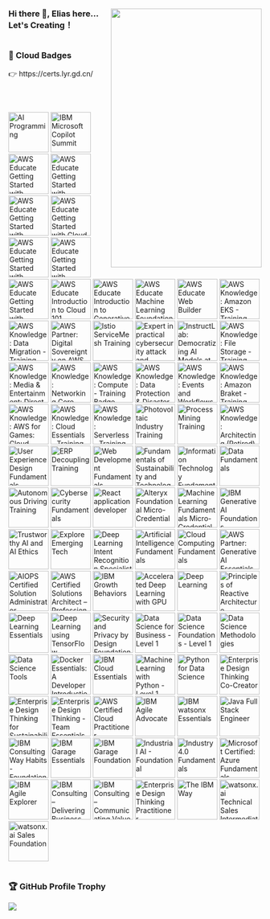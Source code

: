 

<h1 ></h1>

<div>
  <img src="https://cdn.jsdelivr.net/gh/OrekiYuta/OrekiYuta@1.0.1/OrekiYuta.png"  height="515" width="300" align="right">
</div>

### Hi there 👋, Elias here... Let's Creating！

<h1></h1>
<div>
  <h3>🥇 Cloud Badges</h3>
    👉 https://certs.lyr.gd.cn/

<br/><br/>

<!--START_SECTION:badges-->
<a href="https://www.credly.com/badges/34fc424c-5a9d-4072-893f-7248d6fa0ba4" title="AI Programming"><img src="https://images.credly.com/size/80x80/images/21599e82-ce34-4f99-b4b6-612b54376617/blob" alt="AI Programming" width="80" height="80"></a>
<a href="https://www.credly.com/badges/5541fe3f-2038-423b-b95e-837e49dcf71a" title="IBM Microsoft Copilot Summit"><img src="https://images.credly.com/size/80x80/images/8ad28495-0c01-4d78-a15b-1f4639d34445/image.png" alt="IBM Microsoft Copilot Summit" width="80" height="80"></a>
<a href="https://www.credly.com/badges/9f6e4fb1-e351-442d-9945-8a5c8718f8da" title="AWS Educate Getting Started with Compute"><img src="https://images.credly.com/size/80x80/images/9358115e-ead7-47c2-91e2-165b6a650a1b/image.png" alt="AWS Educate Getting Started with Compute" width="80" height="80"></a>
<a href="https://www.credly.com/badges/c264b4de-13c2-485f-bc4b-c74efde66ea9" title="AWS Educate Getting Started with Networking"><img src="https://images.credly.com/size/80x80/images/979e42e2-1d32-4d21-97ea-53d991ea50fb/image.png" alt="AWS Educate Getting Started with Networking" width="80" height="80"></a>
<a href="https://www.credly.com/badges/156de473-d4b4-47b6-a980-45ff7b369428" title="AWS Educate Getting Started with Storage"><img src="https://images.credly.com/size/80x80/images/5bf37709-4b69-4cdc-9edc-af7b3370d427/image.png" alt="AWS Educate Getting Started with Storage" width="80" height="80"></a>
<a href="https://www.credly.com/badges/2fb39b7a-6ba4-4b74-8af8-fb455bef20c3" title="AWS Educate Getting Started with Cloud Ops"><img src="https://images.credly.com/size/80x80/images/01c3b0d4-a225-483b-a762-460473658c1a/image.png" alt="AWS Educate Getting Started with Cloud Ops" width="80" height="80"></a>
<a href="https://www.credly.com/badges/ab16d11a-fd47-4a87-a0f0-cf06e7848452" title="AWS Educate Getting Started with Databases"><img src="https://images.credly.com/size/80x80/images/6f135924-7645-4bd2-ab68-3bc0b49c7e27/image.png" alt="AWS Educate Getting Started with Databases" width="80" height="80"></a>
<a href="https://www.credly.com/badges/005775a4-731c-439e-8092-d76da94603a8" title="AWS Educate Getting Started with Security"><img src="https://images.credly.com/size/80x80/images/80845928-d1f8-4549-ae9d-27676fba897e/image.png" alt="AWS Educate Getting Started with Security" width="80" height="80"></a>
<a href="https://www.credly.com/badges/03e1a743-d8b0-48d5-ac1f-78f6e328e110" title="AWS Educate Getting Started with Serverless"><img src="https://images.credly.com/size/80x80/images/629a2bb9-14a6-47b3-b17e-f1056b1404d0/image.png" alt="AWS Educate Getting Started with Serverless" width="80" height="80"></a>
<a href="https://www.credly.com/badges/0f2fecac-eb74-40aa-84f3-0ba9ceaf46a4" title="AWS Educate Introduction to Cloud 101"><img src="https://images.credly.com/size/80x80/images/8d67bbf4-128b-4141-b5f1-1bc61bbfbaa6/image.png" alt="AWS Educate Introduction to Cloud 101" width="80" height="80"></a>
<a href="https://www.credly.com/badges/6e29ae35-cbef-47b4-bca7-1df01605b581" title="AWS Educate Introduction to Generative AI"><img src="https://images.credly.com/size/80x80/images/4b68a030-53d0-414b-be57-b1837bc3b3e6/image.png" alt="AWS Educate Introduction to Generative AI" width="80" height="80"></a>
<a href="https://www.credly.com/badges/c48d3ffb-4819-45e7-9be3-95dec0050638" title="AWS Educate Machine Learning Foundations"><img src="https://images.credly.com/size/80x80/images/51984979-f759-49f0-8bb3-5310d364fdbe/image.png" alt="AWS Educate Machine Learning Foundations" width="80" height="80"></a>
<a href="https://www.credly.com/badges/fc2db2cf-9ece-4505-adea-a276a47fb1d3" title="AWS Educate Web Builder"><img src="https://images.credly.com/size/80x80/images/b7695469-4083-4e65-b11b-ffc90f4492dd/image.png" alt="AWS Educate Web Builder" width="80" height="80"></a>
<a href="https://www.credly.com/badges/42414f83-66a1-4161-a26a-40f0c606ad6e" title="AWS Knowledge: Amazon EKS - Training Badge"><img src="https://images.credly.com/size/80x80/images/f5efafe6-ebdc-485c-9ffa-3a05533e634b/blob" alt="AWS Knowledge: Amazon EKS - Training Badge" width="80" height="80"></a>
<a href="https://www.credly.com/badges/72a4ca95-cb07-4e1c-ba0e-5fb6aef5a04a" title="AWS Knowledge: Data Migration - Training Badge"><img src="https://images.credly.com/size/80x80/images/f9092eff-1951-4b43-901c-d43df9034b22/blob" alt="AWS Knowledge: Data Migration - Training Badge" width="80" height="80"></a>
<a href="https://www.credly.com/badges/feb293d0-1f40-491f-b5ed-5812bb307517" title="AWS Partner: Digital Sovereignty on AWS (Technical)"><img src="https://images.credly.com/size/80x80/images/b107cfba-35ce-4a51-844e-e62e79e9f53b/blob" alt="AWS Partner: Digital Sovereignty on AWS (Technical)" width="80" height="80"></a>
<a href="https://www.credly.com/badges/03d7c8c0-4e55-4c6d-acd8-4b0bb478e219" title="Istio ServiceMesh Training"><img src="https://images.credly.com/size/80x80/images/c4188dcc-9c7e-428c-843d-83ac6cacb44c/blob" alt="Istio ServiceMesh Training" width="80" height="80"></a>
<a href="https://www.credly.com/badges/51241996-ac73-4b68-b74e-17cb1c318856" title="Expert in practical cybersecurity attack and defense"><img src="https://images.credly.com/size/80x80/images/72d23158-7a73-4339-b3f5-db9093b9dc0b/blob" alt="Expert in practical cybersecurity attack and defense" width="80" height="80"></a>
<a href="https://www.credly.com/badges/be1ff749-c8ba-4abc-8958-093555838637" title="InstructLab: Democratizing AI Models at Scale"><img src="https://images.credly.com/size/80x80/images/d739a868-f29a-4754-a49c-cde9ac936ef7/InstructLab_20Democratizing_20AI_20Models_20at_20Scale_20Foundational.png" alt="InstructLab: Democratizing AI Models at Scale" width="80" height="80"></a>
<a href="https://www.credly.com/badges/98f03c36-977e-4adc-8d7c-73be17d23213" title="AWS Knowledge: File Storage - Training Badge"><img src="https://images.credly.com/size/80x80/images/635449f2-3a53-40b3-bf08-5af4fb95df61/blob" alt="AWS Knowledge: File Storage - Training Badge" width="80" height="80"></a>
<a href="https://www.credly.com/badges/7f5e81cd-f4be-4166-919e-6999f9218541" title="AWS Knowledge: Media & Entertainment: Direct-to-Consumer and Broadcast Foundations - Training Badge"><img src="https://images.credly.com/size/80x80/images/59b94f73-1a96-4467-8af9-5771e65932e7/blob" alt="AWS Knowledge: Media & Entertainment: Direct-to-Consumer and Broadcast Foundations - Training Badge" width="80" height="80"></a>
<a href="https://www.credly.com/badges/02e2f6fd-62e6-46e4-a19d-4a9cfe7ffdba" title="AWS Knowledge: Networking Core - Training Badge"><img src="https://images.credly.com/size/80x80/images/e1c202b1-bca1-469a-9149-127b4fe891d7/blob" alt="AWS Knowledge: Networking Core - Training Badge" width="80" height="80"></a>
<a href="https://www.credly.com/badges/3c684f5f-3190-49bc-9fa2-69d38ab2629c" title="AWS Knowledge: Compute - Training Badge"><img src="https://images.credly.com/size/80x80/images/c2d44375-6567-495a-b868-d17828c62872/blob" alt="AWS Knowledge: Compute - Training Badge" width="80" height="80"></a>
<a href="https://www.credly.com/badges/1090a493-6f59-4e38-9fc6-3370573ebcd0" title="AWS Knowledge: Data Protection & Disaster Recovery - Training Badge"><img src="https://images.credly.com/size/80x80/images/94af532a-9586-4cc5-b313-6341d3e5fb89/blob" alt="AWS Knowledge: Data Protection & Disaster Recovery - Training Badge" width="80" height="80"></a>
<a href="https://www.credly.com/badges/304dcaab-aefb-40cd-b898-c2d1c458b9d6" title="AWS Knowledge: Events and Workflows - Training Badge"><img src="https://images.credly.com/size/80x80/images/b6050277-c769-4d17-8c77-3fa963830231/blob" alt="AWS Knowledge: Events and Workflows - Training Badge" width="80" height="80"></a>
<a href="https://www.credly.com/badges/ad250bf8-f809-4d8b-a414-cd4ccdec94d2" title="AWS Knowledge: Amazon Braket - Training Badge"><img src="https://images.credly.com/size/80x80/images/811c6414-b84e-4879-bc5c-863fa62be6aa/blob" alt="AWS Knowledge: Amazon Braket - Training Badge" width="80" height="80"></a>
<a href="https://www.credly.com/badges/7a374012-7b3a-4e9a-a080-78c9ef248f0f" title="AWS Knowledge: AWS for Games: Cloud Game Development - Training Badge"><img src="https://images.credly.com/size/80x80/images/7ad52d33-5620-411e-997a-546b22ed33b7/blob" alt="AWS Knowledge: AWS for Games: Cloud Game Development - Training Badge" width="80" height="80"></a>
<a href="https://www.credly.com/badges/e08ea748-2eb4-463e-98fe-f99b3ee37391" title="AWS Knowledge: Cloud Essentials - Training Badge"><img src="https://images.credly.com/size/80x80/images/7cf036b0-c609-4378-a7be-9969e1dea7ab/blob" alt="AWS Knowledge: Cloud Essentials - Training Badge" width="80" height="80"></a>
<a href="https://www.credly.com/badges/4c5f6a68-ce98-4904-995f-e01dacaa0cce" title="AWS Knowledge: Serverless - Training Badge"><img src="https://images.credly.com/size/80x80/images/0c20a5b7-b4e9-4c2f-8b68-342e00a85e05/blob" alt="AWS Knowledge: Serverless - Training Badge" width="80" height="80"></a>
<a href="https://www.credly.com/badges/338b8e58-77f3-4a77-a057-beded5ed61c8" title="Photovoltaic Industry Training"><img src="https://images.credly.com/size/80x80/images/3084256a-abbf-44f1-a46c-4f081a507595/blob" alt="Photovoltaic Industry Training" width="80" height="80"></a>
<a href="https://www.credly.com/badges/02f4ff40-7c91-4102-a914-d4672a216f1a" title="Process Mining Training"><img src="https://images.credly.com/size/80x80/images/52160d67-744a-4134-b432-62a2ce3d62d7/image.png" alt="Process Mining Training" width="80" height="80"></a>
<a href="https://www.credly.com/badges/cb3e1448-8933-4efe-80ee-13d9e4da8f2b" title="AWS Knowledge: Architecting (Retired)"><img src="https://images.credly.com/size/80x80/images/519a6dba-f145-4c1a-85a2-1d173d6898d9/image.png" alt="AWS Knowledge: Architecting (Retired)" width="80" height="80"></a>
<a href="https://www.credly.com/badges/06bb9fa3-cd04-4865-bb02-6384374eb116" title="User Experience Design Fundamentals"><img src="https://images.credly.com/size/80x80/images/255f1178-a3ba-4738-a494-02b046fbec10/image.png" alt="User Experience Design Fundamentals" width="80" height="80"></a>
<a href="https://www.credly.com/badges/d59349ba-5bf7-432d-b4f4-30db75a67003" title="ERP Decoupling Training"><img src="https://images.credly.com/size/80x80/images/acedf554-8a50-474f-bf99-6a8bd0503662/image.png" alt="ERP Decoupling Training" width="80" height="80"></a>
<a href="https://www.credly.com/badges/371f5ca7-d16e-488b-a34a-a8ae542ccfdf" title="Web Development Fundamentals"><img src="https://images.credly.com/size/80x80/images/0c1c6eed-818c-4f78-bfaa-7ea8704c863a/image.png" alt="Web Development Fundamentals" width="80" height="80"></a>
<a href="https://www.credly.com/badges/3724e0b8-d281-4409-9f84-84aa6211e7d3" title="Fundamentals of Sustainability and Technology"><img src="https://images.credly.com/size/80x80/images/cef0e894-8024-4a89-8337-c7ee295aef19/image.png" alt="Fundamentals of Sustainability and Technology" width="80" height="80"></a>
<a href="https://www.credly.com/badges/69a8555f-69b6-4d67-8e2e-7c27b3124923" title="Information Technology Fundamentals"><img src="https://images.credly.com/size/80x80/images/e807f203-a235-4c69-b9ee-f31bf015af6f/image.png" alt="Information Technology Fundamentals" width="80" height="80"></a>
<a href="https://www.credly.com/badges/73eff7d5-1b95-4842-a785-fdf8b1077c24" title="Data Fundamentals"><img src="https://images.credly.com/size/80x80/images/edaf0f19-2df0-4759-8871-7b1b44687f53/image.png" alt="Data Fundamentals" width="80" height="80"></a>
<a href="https://www.credly.com/badges/4e233d31-f6d3-4aa1-828c-4f1d3655330f" title="Autonomous Driving Training"><img src="https://images.credly.com/size/80x80/images/67696de5-1b7c-415c-8727-a614530d3529/image.png" alt="Autonomous Driving Training" width="80" height="80"></a>
<a href="https://www.credly.com/badges/4bf5ceec-1caf-413e-8f0e-ca59ba2b8c8f" title="Cybersecurity Fundamentals"><img src="https://images.credly.com/size/80x80/images/50b96632-6cbb-40b7-ac0e-b83f49ff7f94/image.png" alt="Cybersecurity Fundamentals" width="80" height="80"></a>
<a href="https://www.credly.com/badges/60d28ba6-8d7d-4acc-a1f5-859a87f4f963" title="React application developer"><img src="https://images.credly.com/size/80x80/images/9ba4cd3c-c714-4e80-9a78-1d3458416ef5/image.png" alt="React application developer" width="80" height="80"></a>
<a href="https://www.credly.com/badges/8ed8265e-ad57-4b41-a7a7-9ea00f6afcaa" title="Alteryx Foundational Micro-Credential"><img src="https://images.credly.com/size/80x80/images/1ec9c0f8-60f4-4c96-8fc8-2442b9022a12/image.png" alt="Alteryx Foundational Micro-Credential" width="80" height="80"></a>
<a href="https://www.credly.com/badges/61085a7b-af10-4c0b-9b63-d02e2fdadaf5" title="Machine Learning Fundamentals Micro-Credential"><img src="https://images.credly.com/size/80x80/images/70b7f41e-7711-426d-8e87-e6a7b14d3790/image.png" alt="Machine Learning Fundamentals Micro-Credential" width="80" height="80"></a>
<a href="https://www.credly.com/badges/3ccbb524-b856-40c6-8cfc-edc684fda6a1" title="IBM Generative AI Foundations"><img src="https://images.credly.com/size/80x80/images/98961274-6d4f-4346-81fe-330d21483cbe/AI-Generative-AI-Foundations.png" alt="IBM Generative AI Foundations" width="80" height="80"></a>
<a href="https://www.credly.com/badges/8fdb27a9-4bc3-45b9-a499-c26463af8188" title="Trustworthy AI and AI Ethics"><img src="https://images.credly.com/size/80x80/images/25d0ed8f-02ee-4277-bf8f-2dacfe123a79/Trustworthy-AI-and-AI-Ethics-Foundations.png" alt="Trustworthy AI and AI Ethics" width="80" height="80"></a>
<a href="https://www.credly.com/badges/1b509054-1e8c-427a-808d-8bd33f9f650e" title="Explore Emerging Tech"><img src="https://images.credly.com/size/80x80/images/c6f4a830-11d9-46ba-a061-8ac2e5a099e9/Explore_Emerging_Tech.png" alt="Explore Emerging Tech" width="80" height="80"></a>
<a href="https://www.credly.com/badges/fe24dea8-2c6e-4ce8-a11d-d1fabca3e1a9" title="Deep Learning Intent Recognition Specialist"><img src="https://images.credly.com/size/80x80/images/087d9a9f-ea47-4d95-82fb-adfed803a851/image.png" alt="Deep Learning Intent Recognition Specialist" width="80" height="80"></a>
<a href="https://www.credly.com/badges/df08d1bf-c77d-445c-8c9f-4ea40c578c28" title="Artificial Intelligence Fundamentals"><img src="https://images.credly.com/size/80x80/images/82b908e1-fdcd-4785-9d32-97f11ccbcf08/image.png" alt="Artificial Intelligence Fundamentals" width="80" height="80"></a>
<a href="https://www.credly.com/badges/d943422d-ebf7-4041-93c8-1a1870737262" title="Cloud Computing Fundamentals"><img src="https://images.credly.com/size/80x80/images/5624b38a-5471-4d5c-a2bd-f4575babaa61/image.png" alt="Cloud Computing Fundamentals" width="80" height="80"></a>
<a href="https://www.credly.com/badges/ede610d4-d2a1-4508-8f96-0d7dd30ac5de" title="AWS Partner: Generative AI Essentials"><img src="https://images.credly.com/size/80x80/images/4b547104-5ce9-43d5-8708-a7abb4b0c7ec/blob" alt="AWS Partner: Generative AI Essentials" width="80" height="80"></a>
<a href="https://www.credly.com/badges/ad692fd7-f617-4644-8231-87df0272d0b4" title="AIOPS Certified Solution Administrator"><img src="https://images.credly.com/size/80x80/images/cddc2936-8041-4055-932a-28d19313fecd/image.png" alt="AIOPS Certified Solution Administrator" width="80" height="80"></a>
<a href="https://www.credly.com/badges/3ead07d6-e3fb-4ccc-9fc4-fa8ce4bb34f7" title="AWS Certified Solutions Architect – Professional"><img src="https://images.credly.com/size/80x80/images/2d84e428-9078-49b6-a804-13c15383d0de/image.png" alt="AWS Certified Solutions Architect – Professional" width="80" height="80"></a>
<a href="https://www.credly.com/badges/093d3413-6379-402c-9f94-4960a7931b0b" title="IBM Growth Behaviors"><img src="https://images.credly.com/size/80x80/images/d244c828-b281-4669-9b3b-761fdd4ea870/IBM-Growth-Behaviors.png" alt="IBM Growth Behaviors" width="80" height="80"></a>
<a href="https://www.credly.com/badges/f141e86e-cea9-4cf2-8dde-aed9a9296076" title="Accelerated Deep Learning with GPU"><img src="https://images.credly.com/size/80x80/images/ce22d252-c0ef-4e57-9840-9e1ce22820a9/blob" alt="Accelerated Deep Learning with GPU" width="80" height="80"></a>
<a href="https://www.credly.com/badges/f1fc04cf-62c9-486b-a4dd-713d0d4be85e" title="Deep Learning"><img src="https://images.credly.com/size/80x80/images/19df5d04-16a5-4c4f-8ea1-1ed5512013f4/blob" alt="Deep Learning" width="80" height="80"></a>
<a href="https://www.credly.com/badges/7c046a32-5a92-42c9-a613-7e9f149f425c" title="Principles of Reactive Architecture"><img src="https://images.credly.com/size/80x80/images/a9be4a4d-dd5d-4131-9e6c-7145d85e3ee9/blob" alt="Principles of Reactive Architecture" width="80" height="80"></a>
<a href="https://www.credly.com/badges/50b35220-79f2-4256-8041-df08c74c7a80" title="Deep Learning Essentials"><img src="https://images.credly.com/size/80x80/images/ef4b79d9-5b12-4d26-b4f2-a8fc22b0351b/blob" alt="Deep Learning Essentials" width="80" height="80"></a>
<a href="https://www.credly.com/badges/c4be0dcb-76c3-4091-97d1-0916858827d0" title="Deep Learning using TensorFlow"><img src="https://images.credly.com/size/80x80/images/ba85e07d-8263-4f30-b39b-d79883ee558c/blob" alt="Deep Learning using TensorFlow" width="80" height="80"></a>
<a href="https://www.credly.com/badges/3507e118-59e1-4075-8310-50807c01598b" title="Security and Privacy by Design Foundations"><img src="https://images.credly.com/size/80x80/images/10731eac-65fb-405b-aabb-03f42031b599/Security-and-Privacy-by-Design-Foundational.png" alt="Security and Privacy by Design Foundations" width="80" height="80"></a>
<a href="https://www.credly.com/badges/f4d64785-1334-4d9f-af67-2fe21db4fbfd" title="Data Science for Business - Level 1"><img src="https://images.credly.com/size/80x80/images/547b89ab-8749-4dfa-8ace-edf4fc6af3be/blob" alt="Data Science for Business - Level 1" width="80" height="80"></a>
<a href="https://www.credly.com/badges/360b235b-897c-4063-b183-64d295542ae4" title="Data Science Foundations - Level 1"><img src="https://images.credly.com/size/80x80/images/5950e6bd-1d0b-40f0-9313-4b2fa36622ce/blob" alt="Data Science Foundations - Level 1" width="80" height="80"></a>
<a href="https://www.credly.com/badges/15d2f490-1248-46ee-a844-21f26f8f61d7" title="Data Science Methodologies"><img src="https://images.credly.com/size/80x80/images/3e42e90a-da56-4680-9f9b-140e8a1dd6d4/blob" alt="Data Science Methodologies" width="80" height="80"></a>
<a href="https://www.credly.com/badges/bef87b52-18e8-4810-a937-d64458dc4b86" title="Data Science Tools"><img src="https://images.credly.com/size/80x80/images/aa8b8df6-98d7-4bf5-9546-dd4c1103d718/blob" alt="Data Science Tools" width="80" height="80"></a>
<a href="https://www.credly.com/badges/540055fc-c584-4e91-9ae9-2458cdff44b1" title="Docker Essentials: A Developer Introduction"><img src="https://images.credly.com/size/80x80/images/b0c5445a-72a2-46ce-a599-96147e210efb/blob" alt="Docker Essentials: A Developer Introduction" width="80" height="80"></a>
<a href="https://www.credly.com/badges/e5dab254-625f-4219-92aa-30c01008b730" title="IBM Cloud Essentials"><img src="https://images.credly.com/size/80x80/images/7d768acf-ce3c-4a05-9778-a5013b1211c9/blob" alt="IBM Cloud Essentials" width="80" height="80"></a>
<a href="https://www.credly.com/badges/55784c2a-b17f-4384-9d47-0200979c9514" title="Machine Learning with Python - Level 1"><img src="https://images.credly.com/size/80x80/images/ede27d34-ab6b-4eef-8808-f266564df2a2/blob" alt="Machine Learning with Python - Level 1" width="80" height="80"></a>
<a href="https://www.credly.com/badges/e08e2c23-a8f7-4ace-a8e5-38ff767467a2" title="Python for Data Science"><img src="https://images.credly.com/size/80x80/images/b40db465-587f-45eb-a854-af8630a630e7/blob" alt="Python for Data Science" width="80" height="80"></a>
<a href="https://www.credly.com/badges/b6441a1b-eed0-4e29-aa12-b6ae2f2f896b" title="Enterprise Design Thinking Co-Creator"><img src="https://images.credly.com/size/80x80/images/2700b813-82b8-4232-9b36-5dcd5cd24584/Badges_v8-08_Co-Creator.png" alt="Enterprise Design Thinking Co-Creator" width="80" height="80"></a>
<a href="https://www.credly.com/badges/4f616428-7ba1-49a5-bff0-fbe4c8d31f88" title="Enterprise Design Thinking for Sustainability"><img src="https://images.credly.com/size/80x80/images/95aa870e-8233-42da-807f-f8a94209119a/image.png" alt="Enterprise Design Thinking for Sustainability" width="80" height="80"></a>
<a href="https://www.credly.com/badges/97478c16-0429-4f55-9f6f-9ff3a8db7c57" title="Enterprise Design Thinking - Team Essentials for AI"><img src="https://images.credly.com/size/80x80/images/09f644d1-eed2-4279-bc49-1e26cddc9d3d/Team_Essentials.png" alt="Enterprise Design Thinking - Team Essentials for AI" width="80" height="80"></a>
<a href="https://www.credly.com/badges/924c37bf-9c7c-4be1-9b0d-6c7f6866c146" title="AWS Certified Cloud Practitioner"><img src="https://images.credly.com/size/80x80/images/00634f82-b07f-4bbd-a6bb-53de397fc3a6/image.png" alt="AWS Certified Cloud Practitioner" width="80" height="80"></a>
<a href="https://www.credly.com/badges/8bf9982b-8977-4076-99d8-5ac04d6f2076" title="IBM Agile Advocate"><img src="https://images.credly.com/size/80x80/images/00cfeff7-03d2-4c00-b129-d2c09ca39831/IBM-Agile-Advocate.png" alt="IBM Agile Advocate" width="80" height="80"></a>
<a href="https://www.credly.com/badges/bd258613-bfdd-4419-953e-3efaa881cffe" title="IBM watsonx Essentials"><img src="https://images.credly.com/size/80x80/images/47a15e48-3fd7-4c36-8f7e-639a65945ad8/image.png" alt="IBM watsonx Essentials" width="80" height="80"></a>
<a href="https://www.credly.com/badges/6c5ceb0a-b35c-40eb-a9cf-2969cb784862" title="Java Full Stack Engineer"><img src="https://images.credly.com/size/80x80/images/2d8f2056-83bb-4692-bf47-f8162197432e/image.png" alt="Java Full Stack Engineer" width="80" height="80"></a>
<a href="https://www.credly.com/badges/aa55f676-e2f8-49b1-b22f-b10af73913a3" title="IBM Consulting Way Habits - Foundational"><img src="https://images.credly.com/size/80x80/images/2d07eb92-26fd-4b4c-b3a4-3283bf9dcf74/IBM-Consulting-Way-Habits---Foundational.png" alt="IBM Consulting Way Habits - Foundational" width="80" height="80"></a>
<a href="https://www.credly.com/badges/e6046fdb-f55c-4fcb-83f1-5104c01b5c52" title="IBM Garage Essentials"><img src="https://images.credly.com/size/80x80/images/fb718a87-6d0d-4a6d-8068-677f1bec78f2/IBM_Garage_Essentials.png" alt="IBM Garage Essentials" width="80" height="80"></a>
<a href="https://www.credly.com/badges/4d6d9761-d4a6-4c6e-b37d-8f610886faa7" title="IBM Garage Foundation"><img src="https://images.credly.com/size/80x80/images/9beccf39-df2f-4025-b971-3a7ec6dfdbfa/image.png" alt="IBM Garage Foundation" width="80" height="80"></a>
<a href="https://www.credly.com/badges/d30ebff7-11f1-4ce4-851e-4dd32a5b2607" title="Industrial AI - Foundational"><img src="https://images.credly.com/size/80x80/images/eefdbc11-ce10-4904-a8d7-0d9f4ca9ecd4/Industrial-AI-Foundational.png" alt="Industrial AI - Foundational" width="80" height="80"></a>
<a href="https://www.credly.com/badges/9b388fdf-7689-4d6b-800c-f7f2e85c2f02" title="Industry 4.0 Fundamentals"><img src="https://images.credly.com/size/80x80/images/a547e10c-27b8-4b2b-aa63-7ff9c5e60e7c/Industry-4.0-Fundamentals.png" alt="Industry 4.0 Fundamentals" width="80" height="80"></a>
<a href="https://www.credly.com/badges/b07574be-fa68-4e8e-b3d3-0790c7455677" title="Microsoft Certified: Azure Fundamentals"><img src="https://images.credly.com/size/80x80/images/be8fcaeb-c769-4858-b567-ffaaa73ce8cf/image.png" alt="Microsoft Certified: Azure Fundamentals" width="80" height="80"></a>
<a href="https://www.credly.com/badges/908cec58-b2e7-433a-a16e-8410d77339d6" title="IBM Agile Explorer"><img src="https://images.credly.com/size/80x80/images/a972f054-be07-4845-85c7-95c8d11852f5/IBM-Agile-Explorer.png" alt="IBM Agile Explorer" width="80" height="80"></a>
<a href="https://www.credly.com/badges/ba9afe3b-b12a-4a3b-a320-b2701154c27a" title="IBM Consulting – Delivering Business Value"><img src="https://images.credly.com/size/80x80/images/b9f5de36-678a-4687-8abb-331a82526bf2/IBM-Consulting-Education-delivering-business-value.png" alt="IBM Consulting – Delivering Business Value" width="80" height="80"></a>
<a href="https://www.credly.com/badges/c241288d-6b4c-49a0-b1f5-595d0bdcd15a" title="IBM Consulting – Communicating Value"><img src="https://images.credly.com/size/80x80/images/f81be9d3-cfd6-43e3-88a7-aaf0200dcbe0/IBM-Consulting-Education-communicating-value.png" alt="IBM Consulting – Communicating Value" width="80" height="80"></a>
<a href="https://www.credly.com/badges/841d21e6-153f-4429-9bbf-eef9a2d2f326" title="Enterprise Design Thinking Practitioner"><img src="https://images.credly.com/size/80x80/images/bc08972c-3c7d-4b99-82a0-c94bcca36674/Badges_v8-07_Practitioner.png" alt="Enterprise Design Thinking Practitioner" width="80" height="80"></a>
<a href="https://www.credly.com/badges/b398ade7-b443-4ff0-84bf-2587fe0134fb" title="The IBM Way"><img src="https://images.credly.com/size/80x80/images/009696ad-3bb2-48e7-88d6-48c4a0d2c9a3/The-IBM-Way.png" alt="The IBM Way" width="80" height="80"></a>
<a href="https://www.credly.com/badges/318ae0e8-a295-4252-b3b4-55649c66dd1e" title="watsonx.ai Technical Sales Intermediate"><img src="https://images.credly.com/size/80x80/images/e776e507-65f6-473c-b025-83211d94dd25/image.png" alt="watsonx.ai Technical Sales Intermediate" width="80" height="80"></a>
<a href="https://www.credly.com/badges/1670b3ec-ae40-4df4-beba-46030511baff" title="watsonx.ai Sales Foundation"><img src="https://images.credly.com/size/80x80/images/8079b4fc-9494-45d5-8621-78815d88fa3a/image.png" alt="watsonx.ai Sales Foundation" width="80" height="80"></a>
<!--END_SECTION:badges-->
</div>

<h1></h1>
<div>
  <h3>🏆 GitHub Profile Trophy</h3>
  <img src="https://github-profile-trophy.vercel.app/?username=orekiyuta&column=5"/>
</div>
